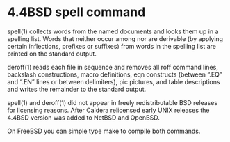 # 4.4BSD spell command

spell(1) collects words from the named documents and looks
them up in a spelling list. Words that neither occur among
nor are derivable (by applying certain inflections, prefixes
or suffixes) from words in the spelling list are printed
on the standard output.

deroff(1) reads each file in sequence and removes all roff
command lines, backslash constructions, macro definitions,
eqn constructs (between “.EQ” and “.EN” lines or between
delimiters), pic pictures, and table descriptions and writes
the remainder to the standard output.

spell(1) and deroff(1) did not appear in freely redistributable
BSD releases for licensing reasons. After Caldera relicensed early
UNIX releases the 4.4BSD version was added to NetBSD and OpenBSD.

On FreeBSD you can simple type make to compile both commands.

